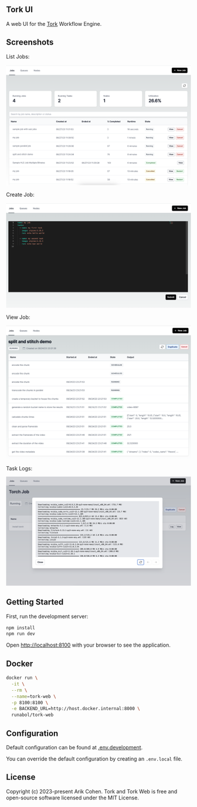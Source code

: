 ## Tork UI

A web UI for the [Tork](https://github.com/runabol/tork) Workflow Engine.

## Screenshots

List Jobs:

![jobs](screenshots/jobs-v5.png "Jobs")

Create Job:

![create job](screenshots/create-job.png "Create Job")

View Job:

![view job](screenshots/view-job-v5.png "View Job")

Task Logs:

![task logs](screenshots/task-logs.png "Task Logs")

## Getting Started

First, run the development server:

```bash
npm install
npm run dev
```

Open [http://localhost:8100](http://localhost:8100) with your browser to see the application.

## Docker

```bash
docker run \
  -it \
  --rm \
  --name=tork-web \
  -p 8100:8100 \
  -e BACKEND_URL=http://host.docker.internal:8000 \
  runabol/tork-web
```

## Configuration

Default configuration can be found at [.env.development](.env.development).

You can override the default configuration by creating an `.env.local` file.

## License

Copyright (c) 2023-present Arik Cohen. Tork and Tork Web is free and open-source software licensed under the MIT License.

